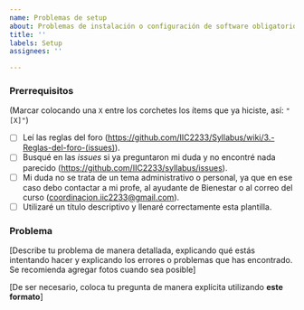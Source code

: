 ```yaml
---
name: Problemas de setup
about: Problemas de instalación o configuración de software obligatorio
title: ''
labels: Setup
assignees: ''

---
```


<!-- **Esta es una plantilla para que dejes dudas relacionadas con instalación o configuración del software obligatorio del curso. Si tienes dudas de otro tipo, utiliza la plantilla apropiada. Recuerda utilizar la pestaña "Preview" para ver cómo se vería tu *issue* antes de publicarla.** -->

### Prerrequisitos
(Marcar colocando una `X` entre los corchetes los ítems que ya hiciste, así: `"[X]"`)

* [ ] Leí las reglas del foro (https://github.com/IIC2233/Syllabus/wiki/3.-Reglas-del-foro-(issues)).
* [ ] Busqué en las *issues* si ya preguntaron mi duda y no encontré nada parecido (https://github.com/IIC2233/syllabus/issues).
* [ ] Mi duda no se trata de un tema administrativo o personal, ya que en ese caso debo contactar a mi profe, al ayudante de Bienestar o al correo del curso (coordinacion.iic2233@gmail.com).
* [ ] Utilizaré un título descriptivo y llenaré correctamente esta plantilla.

### Problema

[Describe tu problema de manera detallada, explicando qué estás intentando hacer y explicando los errores o problemas que has encontrado. Se recomienda agregar fotos cuando sea posible]

[De ser necesario, coloca tu pregunta de manera explícita utilizando **este formato**]
